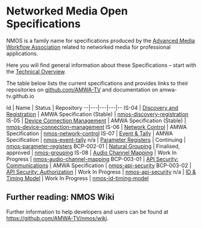 # Networked Media Open Specifications

NMOS is a family name for specifications produced by the [Advanced Media Workflow Association](https://www.amwa.tv) related to networked media for professional applications.

Here you will find general information about these Specifications – start with the [Technical Overview](branches/master/NMOS_Technical_Overview.md).

The table below lists the current specifications and provides links to their repositories  on [github.com/AMWA-TV](https://github.com/AMWA-TV/) and documentation on amwa-tv.github.io

Id | Name  | Status  | Repository
--|---|---|---|--
IS-04 | [Discovery and Registration](https://amwa-tv.github.io/nmos-discovery-registration) | AMWA Specification (Stable) | [nmos-discovery-registration](https://github.com/AMWA-TV/nmos-discovery-registration)
IS-05 | [Device Connection Management](https://amwa-tv.github.io/nmos-device-connection-management) | AMWA Specification (Stable) | [nmos-device-connection-management](https://github.com/AMWA-TV/nmos-device-connection-management)
IS-06 | [Network Control](https://amwa-tv.github.io/nmos-network-control) | AMWA Specification | [nmos-network-control](https://github.com/AMWA-TV/nmos-network-control)
IS-07 | [Event & Tally](https://amwa-tv.github.io/nmos-event-tally) | AMWA Specification | [nmos-event-tally](https://github.com/AMWA-TV/nmos-event-tally)
n/a | [Parameter Registers](https://amwa-tv.github.io/nmos-parameter-registers/) | Continuing  | [nmos-parameter-registers](https://github.com/AMWA-TV/nmos-parameter-registers)
BCP-002-01 | [Natural Grouping](https://amwa-tv.github.io/nmos-grouping/best-practice-natural-grouping.html) | Finalised, approved | [nmos-grouping](https://github.com/AMWA-TV/nmos-grouping)
IS-08 | [Audio Channel Mapping](https://amwa-tv.github.io/nmos-audio-channel-mapping/) | Work In Progress | [nmos-audio-channel-mapping](https://github.com/AMWA-TV/nmos-audio-channel-mapping)
BCP-003-01 | [API Security: Communications](https://amwa-tv.github.io/nmos-api-security/best-practice-secure-comms.html) | AMWA Specification | [nmos-api-security](https://github.com/AMWA-TV/nmos-api-security)
BCP-003-02 | [API Security: Authorization](https://amwa-tv.github.io/nmos-api-security/best-practice-authorisation.html) | Work In Progress | [nmos-api-security](https://github.com/AMWA-TV/nmos-api-security)
n/a | [ID & Timing Model](https://amwa-tv.github.io/nmos-id-timing-model/) | Work In Progress  | [nmos-id-timing-model](https://github.com/AMWA-TV/nmos-id-timing-model)

## Further reading: NMOS Wiki

Further information to help developers and users can be found at <https://github.com/AMWA-TV/nmos/wiki>.

